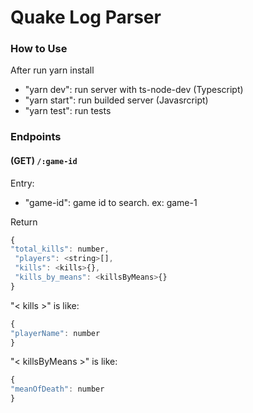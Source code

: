 # Quake Log Parser

### How to Use

<p>After run yarn install</p>

- "yarn dev": run server with ts-node-dev (Typescript)
- "yarn start": run builded server  (Javasrcript)
- "yarn test": run tests


### Endpoints

#### (GET) `/:game-id` 

Entry: 
- "game-id": game id to search. ex: game-1


Return

 ```js
 {
 "total_kills": number,
  "players": <string>[],
  "kills": <kills>{},
  "kills_by_means": <killsByMeans>{}
 }
 ```
 
 "< kills >" is like:
 ```js
 {
"playerName": number
}
```

 "< killsByMeans >" is like:
 ```js
 {
 "meanOfDeath": number
 }
 